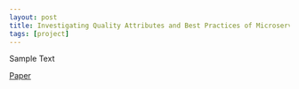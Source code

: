 ```yaml
---
layout: post
title: Investigating Quality Attributes and Best Practices of Microservices Architectures
tags: [project]
---
```


Sample Text

<a href="" target="_blank"> Paper</a>
